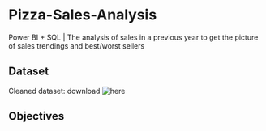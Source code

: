 # Pizza-Sales-Analysis
Power BI + SQL | The analysis of sales in a previous year to get the picture of sales trendings and best/worst sellers

## Dataset
Cleaned dataset: download ![here](https://drive.google.com/file/d/1M2b0dSnyQDBdTgezkcDEqe1as33rmR5G/view?usp=sharing)

## Objectives

